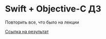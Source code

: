 # Swift + Objective-C ДЗ

Повторить все, что было на лекции  

[Ссылка на результат](https://github.com/Lemonbrush/SberSchool/blob/master/Homework/Projects/interop)